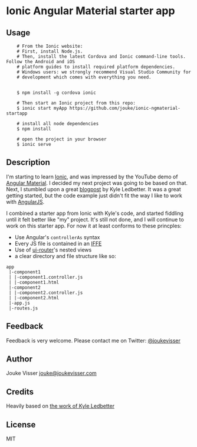 # Ionic Angular Material starter app

## Usage

```
    # From the Ionic website:
    # First, install Node.js. 
    # Then, install the latest Cordova and Ionic command-line tools. Follow the Android and iOS 
    # platform guides to install required platform dependencies. 
    # Windows users: we strongly recommend Visual Studio Community for 
    # development which comes with everything you need.


    $ npm install -g cordova ionic

    # Then start an Ionic project from this repo:
    $ ionic start myApp https://github.com/jouke/ionic-ngmaterial-startapp

    # install all node dependencies
    $ npm install

    # open the project in your browser
    $ ionic serve
```

## Description

I'm starting to learn [Ionic](http://ionicframework.com/getting-started/), and was impressed by the YouTube demo of [Angular Material](https://t.co/uAuAwPYYYs). I decided my next project was going to be based on that. Next, I stumbled upon a great [blogpost](https://medium.com/@kyleledbetter/getting-started-with-angular-material-3ee3cdb8ecd8) by Kyle Ledbetter. It was a great getting started, but the code example just didn't fit the way I like to work with [AngularJS](https://www.angularjs.org/). 

I combined a starter app from Ionic with Kyle's code, and started fiddling until it felt better like "my" project. It's still not done, and I will continue to work on this starter app. For now it at least conforms to these princples:

* Use Angular's `controllerAs` syntax
* Every JS file is contained in an [IFFE](http://benalman.com/news/2010/11/immediately-invoked-function-expression/)
* Use of [ui-router](https://github.com/angular-ui/ui-router)'s nested views
* a clear directory and file structure like so:

```
app
 |-component1
 | |-component1.controller.js
 | |-component1.html
 |-component2
 | |-component2.controller.js
 | |-component2.html
 |-app.js
 |-routes.js
 ```
## Feedback

Feedback is very welcome. Please contact me on Twitter: [@joukevisser](https://twitter.com/joukevisser)

## Author
Jouke Visser <jouke@joukevisser.com>

## Credits

Heavily based on [the work of Kyle Ledbetter](http://codepen.io/kyleledbetter/pen/gbQOaV)

## License

MIT
